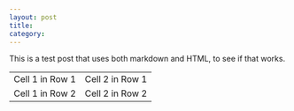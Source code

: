 ```yaml
---
layout: post
title: 
category:
---
```

This is a test post that uses both markdown and HTML, to see if that works.

<table>
			<tbody>
				<tr>
					<td>Cell 1 in Row 1</td>
					<td>Cell 2 in Row 1</td>
				</tr>
				<tr>
					<td>Cell 1 in Row 2</td>
					<td>Cell 2 in Row 2</td>
				</tr>
			</tbody>
		</table>